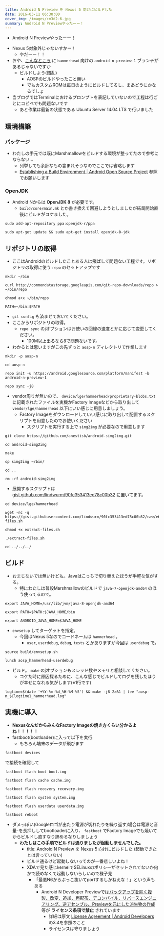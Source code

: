 ```yaml
---
title: Android N Preview を Nexus 5 向けにビルドした
date: 2016-03-11 06:30:00
cover_img: /images/cm3d2-6.jpg
summary: Android N Previewやったーー！
---
```


- Android N Previewやったーー！
<!-- more -->

- Nexus 5対象外じゃないすかー！
    - やだーー！！
- おや、[こんなところ](https://android.googlesource.com/device/lge/hammerhead/+/android-n-preview-1) に `hammerhead` 向けの `android-n-preview-1` ブランチがあるじゃないですか
    - ビルドしよう(錯乱)
        - AOSPのビルドやったこと無い
        - でもカスタムROMは毎日のようにビルドしてるし、まあどうにかなるでしょ
- 当ブログではTerminalにおけるプロンプトを表記していないので工程は行ごとにコピペでも問題ないです
    - あと作業は最新の状態である Ubuntu Server 14.04 LTS で行いました

## 環境構築

### パッケージ

- わたしの手元では既にMarshmallowをビルドする環境が整ってたので参考にならない…
    - 列挙しても余計なもの含まれそうなのでここでは省略します
    - [Establishing a Build Environment | Android Open Source Project](https://source.android.com/source/initializing.html) 参照でお願いします

### OpenJDK

- Android Nからは **OpenJDK 8** が必要です。
    - `build/core/main.mk` とか書き換えて回避しようとしましたが結局開始直後にビルドがコケました。

```
sudo add-apt-repository ppa:openjdk-r/ppa
```

```
sudo apt-get update && sudo apt-get install openjdk-8-jdk
```

## リポジトリの取得

- ここはAndroidのビルドしたことある人は飛ばして問題ない工程です。リポジトリの取得に使う `repo` のセットアップです

```
mkdir ~/bin
```

```
curl http://commondatastorage.googleapis.com/git-repo-downloads/repo > ~/bin/repo
```

```
chmod a+x ~/bin/repo
```

```
PATH=~/bin:$PATH
```

- `git config` も済ませておいてください。
- ここからリポジトリの取得。
    - `repo sync` のjオプションはお使いの回線の速度とかに応じて変更してください。
        - 100M以上出るなら8で問題ないです。
- わかるとは思いますがこの先ずっと `aosp-n` ディレクトリで作業します

```
mkdir -p aosp-n
```

```
cd aosp-n
```

```
repo init -u https://android.googlesource.com/platform/manifest -b android-n-preview-1
```

```
repo sync -j8
```

- vendor周りが無いので、 `device/lge/hammerhead/proprietary-blobs.txt` に記載されたファイルを実機かFactory Imageなどから取り出して `vendor/lge/hammerhead` 以下にいい感じに用意しましょう。
    - Factory Imageをダウンロードしていい感じに取り出して配置するスクリプトを用意したのでお使いください
        - スクリプトを実行する上で `simg2img` が必要なので用意します

```
git clone https://github.com/anestisb/android-simg2img.git
```

```
cd android-simg2img
```

```
make
```

```
cp simg2img ~/bin/
```

```
cd ..
```

```
rm -rf android-simg2img
```

- 展開するスクリプトは [gist.github.com/lindwurm/90fc353413ed78c00b32](https://gist.github.com/lindwurm/90fc353413ed78c00b32) に置いてます。

```
cd device/lge/hammerhead
```

```
wget -nc -q https://gist.githubusercontent.com/lindwurm/90fc353413ed78c00b32/raw/e605b7c891e293dccfb047cb3f6b596f06f08b9b/extract-files.sh
```

```
chmod +x extract-files.sh
```

```
./extract-files.sh
```

```
cd ../../../
```

## ビルド

- おまじないでは無いけども。Javaはこっちで切り替えたほうが手軽な気がする。
    - 特にわたしは普段Marshmallowのビルドで `java-7-openjdk-amd64` のほう使ってるので。

```
export JAVA_HOME=/usr/lib/jvm/java-8-openjdk-amd64
```

```
export PATH=$PATH:$JAVA_HOME/bin
```

```
export ANDROID_JAVA_HOME=$JAVA_HOME
```

- `envsetup` してターゲットを指定。
    - 今回はNexus 5なのでコードネームは `hammerhead` 。
        - `user`, `userdebug`, `debug`, `tests` とかありますが今回は `userdebug` で。

```
source build/envsetup.sh
```

```
lunch aosp_hammerhead-userdebug
```

- ビルド。 `make` のjオプションもスレッド数やメモリと相談してください。
    - コケた時に原因探るために、こんな感じでビルドしてログを残したほうが幸せになれる気がします(※1行です)

```
logtime=$(date '+%Y-%m-%d_%H-%M-%S') && make -j8 2>&1 | tee "aosp-n_${logtime}_hammerhead.log"
```

## 実機に導入

* **NexusなんだからみんなFactory Imageの焼き方くらい分かるよね！！！！！**
* fastboot(bootloader)に入って以下を実行
  * もちろん端末のデータが飛びます

```
fastboot devices
```

で接続を確認して

```
fastboot flash boot boot.img
```

```
fastboot flash cache cache.img
```

```
fastboot flash recovery recovery.img
```

```
fastboot flash system system.img
```

```
fastboot flash userdata userdata.img
```

```
fastboot reboot
```

- ダメっぽい(Googleロゴが出たり電源が切れたりを繰り返す)場合は電源と音量-を長押ししてbootloaderに入り、 `fastboot` でFactory Imageでも焼いてからビルドし直すなり諦めるなりしましょう
    - **わたしはこの手順でビルドは通りましたが起動しませんでした。**
        - title: Android N Preview を Nexus 5 向けにビルドした (起動できたとは言っていない)
        - ビルド通るけど起動しないってのが一番悲しいよね！
        - XDAで見た感じkernelでSELinuxのポリシーがセットされてないか何かで読めなくて起動しないらしいので様子見
            - 「最悪N6からぶっこ抜いてportするしかねえな！」という声もある
                - Android N Developer Previewでは<u>バックアップを除く複製、改変、追加、再配布、デコンパイル、リバースエンジニアリング、逆アセンブル、Previewを元にした派生物の作成</u>等が **ライセンス条項で禁止** されています
                    - 詳細は原文 [License Agreement | Android Developers](http://developer.android.com/preview/license.html) の3.4を参照のこと
                    - ライセンスは守りましょう
